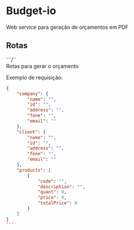 # Budget-io

Web service para geração de orçamentos em PDF

## Rotas

```/``
<br>
Rotas para gerar o orçamento

Exemplo de requisição:
````json
{
	"company": {
		"name": "",
		"id": "",
		"address": "",
		"fone": "",
		"email": ""
	},
	"client": {
		"name": "",
		"id": "",
		"address": "",
		"fone": "",
		"email": ""
	},
	"products": [
		{
			"code": "",
			"description": "",
			"quant": 0,
			"price": 0,
			"totalPrice": 0
		}
	]
}
```